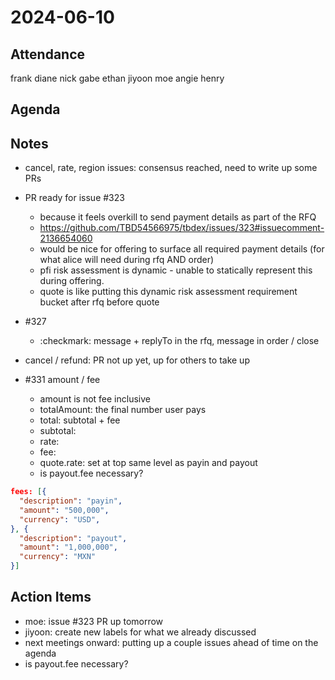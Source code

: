 # 2024-06-10

## Attendance
frank diane nick gabe ethan jiyoon moe angie henry

## Agenda

## Notes
- cancel, rate, region issues: consensus reached, need to write up some PRs
- PR ready for issue #323
  - because it feels overkill to send payment details as part of the RFQ
  - https://github.com/TBD54566975/tbdex/issues/323#issuecomment-2136654060 
  - would be nice for offering to surface all required payment details (for what alice will need during rfq AND order)
  - pfi risk assessment is dynamic - unable to statically represent this during offering.
  - quote is like putting this dynamic risk assessment requirement bucket after rfq before quote

- #327
  - :checkmark: message + replyTo in the rfq, message in order / close

- cancel / refund: PR not up yet, up for others to take up

- #331 amount / fee
  - amount is not fee inclusive
  - totalAmount: the final number user pays
  - total: subtotal + fee
  - subtotal: 
  - rate: 
  - fee: 
  - quote.rate: set at top same level as payin and payout
  - is payout.fee necessary? 
```json
fees: [{
  "description": "payin",
  "amount": "500,000",
  "currency": "USD",
}, {
  "description": "payout",
  "amount": "1,000,000",
  "currency": "MXN"
}]
```
## Action Items
- moe: issue #323 PR up tomorrow
- jiyoon: create new labels for what we already discussed
- next meetings onward: putting up a couple issues ahead of time on the agenda
- is payout.fee necessary? 
